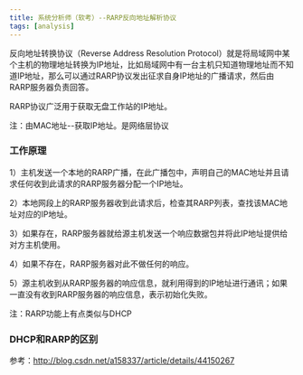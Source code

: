 ```yaml
---
title: 系统分析师（软考）--RARP反向地址解析协议
tags: [analysis]
---
```


反向地址转换协议（Reverse Address Resolution Protocol）就是将局域网中某个主机的物理地址转换为IP地址，比如局域网中有一台主机只知道物理地址而不知道IP地址，那么可以通过RARP协议发出征求自身IP地址的广播请求，然后由RARP服务器负责回答。

RARP协议广泛用于获取无盘工作站的IP地址。

注：由MAC地址--获取IP地址。是网络层协议

### 工作原理

1）主机发送一个本地的RARP广播，在此广播包中，声明自己的MAC地址并且请求任何收到此请求的RARP服务器分配一个IP地址。

2）本地网段上的RARP服务器收到此请求后，检查其RARP列表，查找该MAC地址对应的IP地址。

3）如果存在，RARP服务器就给源主机发送一个响应数据包并将此IP地址提供给对方主机使用。

4）如果不存在，RARP服务器对此不做任何的响应。

5）源主机收到从RARP服务器的响应信息，就利用得到的IP地址进行通讯；如果一直没有收到RARP服务器的响应信息，表示初始化失败。

注：RARP功能上有点类似与DHCP

### DHCP和RARP的区别 

参考：http://blog.csdn.net/a158337/article/details/44150267
